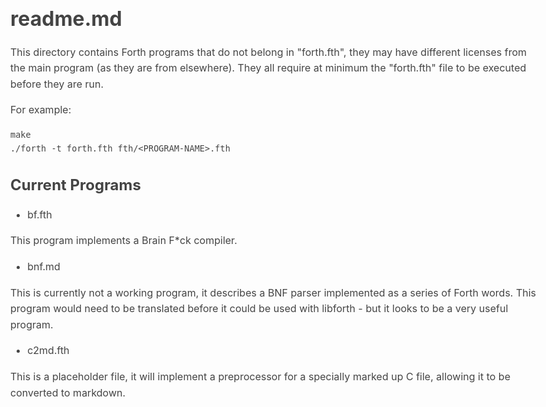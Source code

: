 # readme.md

This directory contains Forth programs that do not belong in "forth.fth", they
may have different licenses from the main program (as they are from elsewhere).
They all require at minimum the "forth.fth" file to be executed before they are
run.

For example:

	make
	./forth -t forth.fth fth/<PROGRAM-NAME>.fth

## Current Programs

* bf.fth

This program implements a Brain F\*ck compiler.

* bnf.md

This is currently not a working program, it describes a BNF parser implemented
as a series of Forth words. This program would need to be translated before
it could be used with libforth - but it looks to be a very useful program.

* c2md.fth

This is a placeholder file, it will implement a preprocessor for a specially
marked up C file, allowing it to be converted to markdown.

<style type="text/css">body{margin:40px auto;max-width:850px;line-height:1.6;font-size:16px;color:#444;padding:0 10px}h1,h2,h3{line-height:1.2}</style>
